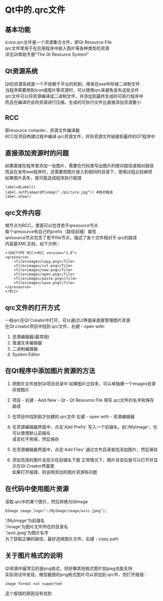 # Qt中的.qrc文件

## 基本功能
icons.qrc文件是一个资源集合文件，即Qt Resource File  
qrc文件常用于在应用程序中嵌入图片等各种类型的资源  
详见Qt帮助手册"The Qt Resource System"  


## Qt资源系统
Qt的资源系统是一个不依赖于平台的机制，用来在exe中存储二进制文件  
当程序需要用到icon或图片等资源时，可以使用qrc来避免丢失这些文件  
qrc文件可以将资源编译成二进制文件，并添加到最终生成的可执行程序中  
而且在编译时会将资源进行压缩，生成的可执行文件比直接添加资源要小  


## RCC
即resource compiler，资源文件编译器  
RCC在项目构建过程中编译.qrc资源文件，并将资源文件链接到最终的QT程序中  


## 直接添加资源时的问题
如果直接在程序里添加一张图片，需要在代码里写出图片的绝对路径或相对路径  
而且在发布exe程序时，还需要把图片放入到相同的目录下，使用过程比较麻烦  
如果图片丢失，就可能造成程序执行报错  
```
label=QLabel()
label.setPixmap(QPixmap("./picture.jpg")) #相对路径
label.show()
```


## qrc文件内容
根节点为RCC，里面可以包含若干qresource节点  
每个qresource有自己的prefix（路径前缀）属性  
qresource节点包含了若干file节点，描述了各个文件相对于.qrc的路径  
内容是XML文档，如下示例：  
```
<!DOCTYPE RCC><RCC version="1.0">
<qresource>
	<file>images/copy.png</file>
	<file>images/cut.png</file>
	<file>images/new.png</file>
	<file>images/open.png</file>
	<file>images/paste.png</file>
	<file>images/save.png</file>
</qresource>
</RCC>
```


## qrc文件的打开方式
一般qrc在Qt Creator中打开，可以通过UI界面来直接管理图片资源  
在Qt creator项目中找到.qrc文件，右键 - open with:
1. 资源编辑器(最常用)
2. 普通文本编辑器
3. 二进制编辑器
4. System Editor


## 在Qt程序中添加图片资源的方法
1. 把图片文件放到Qt项目目录中
如果图片比较多，可以单独建一个images目录存放图片  

2. 项目 - 右键 - Add New - Qt - Qt Resource File
填写.qrc文件的名字和保存路径  

3. 在项目中找到刚才创建的.qrc文件
右键 - open with - 资源编辑器  

4. 在资源编辑器界面中，点击'Add Prefix'
写入一个前缀名，如'/MyImage'，也可以使用默认前缀名  
语言栏不用填，然后保存  

5. 在资源编辑器界面中，点击'Add Files'
通过文件目录查找添加图片，然后保存  

6. 添加完成的图片会显示在前缀名下面
正常情况下，图片双击后是可以打开并显示在Qt Creator界面里  
如果打开报错，则说明添加的图片资源有问题  


## 在代码中使用图片资源
读取.qrc中的某个图片，然后转换为QImage  
```
QImage image_logo(":/MyImage/image/avic.jpeg");
```
'/MyImage'为前缀名  
'/image'为图片文件所在的目录名  
'/avic.jpeg'为图片名字  
为了获取正确的路径，最好选择图片文件，右键 - copy path  


## 关于图片格式的说明
Qt资源中最常见的是png格式，但好像其他格式图片如jpeg也能支持  
实际测试中发现，微信截图的png格式图片可以添加到.qrc中，但打开报错：  
```
image format not supported
```
这个报错的原因没有找到  

